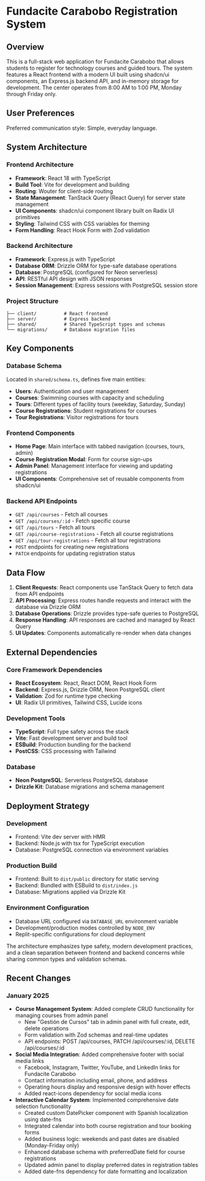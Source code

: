 # Fundacite Carabobo Registration System

## Overview

This is a full-stack web application for Fundacite Carabobo that allows students to register for technology courses and guided tours. The system features a React frontend with a modern UI built using shadcn/ui components, an Express.js backend API, and in-memory storage for development. The center operates from 8:00 AM to 1:00 PM, Monday through Friday only.

## User Preferences

Preferred communication style: Simple, everyday language.

## System Architecture

### Frontend Architecture
- **Framework**: React 18 with TypeScript
- **Build Tool**: Vite for development and building
- **Routing**: Wouter for client-side routing
- **State Management**: TanStack Query (React Query) for server state management
- **UI Components**: shadcn/ui component library built on Radix UI primitives
- **Styling**: Tailwind CSS with CSS variables for theming
- **Form Handling**: React Hook Form with Zod validation

### Backend Architecture
- **Framework**: Express.js with TypeScript
- **Database ORM**: Drizzle ORM for type-safe database operations
- **Database**: PostgreSQL (configured for Neon serverless)
- **API**: RESTful API design with JSON responses
- **Session Management**: Express sessions with PostgreSQL session store

### Project Structure
```
├── client/          # React frontend
├── server/          # Express backend
├── shared/          # Shared TypeScript types and schemas
└── migrations/      # Database migration files
```

## Key Components

### Database Schema
Located in `shared/schema.ts`, defines five main entities:
- **Users**: Authentication and user management
- **Courses**: Swimming courses with capacity and scheduling
- **Tours**: Different types of facility tours (weekday, Saturday, Sunday)
- **Course Registrations**: Student registrations for courses
- **Tour Registrations**: Visitor registrations for tours

### Frontend Components
- **Home Page**: Main interface with tabbed navigation (courses, tours, admin)
- **Course Registration Modal**: Form for course sign-ups
- **Admin Panel**: Management interface for viewing and updating registrations
- **UI Components**: Comprehensive set of reusable components from shadcn/ui

### Backend API Endpoints
- `GET /api/courses` - Fetch all courses
- `GET /api/courses/:id` - Fetch specific course
- `GET /api/tours` - Fetch all tours
- `GET /api/course-registrations` - Fetch all course registrations
- `GET /api/tour-registrations` - Fetch all tour registrations
- `POST` endpoints for creating new registrations
- `PATCH` endpoints for updating registration status

## Data Flow

1. **Client Requests**: React components use TanStack Query to fetch data from API endpoints
2. **API Processing**: Express routes handle requests and interact with the database via Drizzle ORM
3. **Database Operations**: Drizzle provides type-safe queries to PostgreSQL
4. **Response Handling**: API responses are cached and managed by React Query
5. **UI Updates**: Components automatically re-render when data changes

## External Dependencies

### Core Framework Dependencies
- **React Ecosystem**: React, React DOM, React Hook Form
- **Backend**: Express.js, Drizzle ORM, Neon PostgreSQL client
- **Validation**: Zod for runtime type checking
- **UI**: Radix UI primitives, Tailwind CSS, Lucide icons

### Development Tools
- **TypeScript**: Full type safety across the stack
- **Vite**: Fast development server and build tool
- **ESBuild**: Production bundling for the backend
- **PostCSS**: CSS processing with Tailwind

### Database
- **Neon PostgreSQL**: Serverless PostgreSQL database
- **Drizzle Kit**: Database migrations and schema management

## Deployment Strategy

### Development
- Frontend: Vite dev server with HMR
- Backend: Node.js with tsx for TypeScript execution
- Database: PostgreSQL connection via environment variables

### Production Build
- Frontend: Built to `dist/public` directory for static serving
- Backend: Bundled with ESBuild to `dist/index.js`
- Database: Migrations applied via Drizzle Kit

### Environment Configuration
- Database URL configured via `DATABASE_URL` environment variable
- Development/production modes controlled by `NODE_ENV`
- Replit-specific configurations for cloud deployment

The architecture emphasizes type safety, modern development practices, and a clean separation between frontend and backend concerns while sharing common types and validation schemas.

## Recent Changes

### January 2025
- **Course Management System**: Added complete CRUD functionality for managing courses from admin panel
  - New "Gestión de Cursos" tab in admin panel with full create, edit, delete operations
  - Form validation with Zod schemas and real-time updates
  - API endpoints: POST /api/courses, PATCH /api/courses/:id, DELETE /api/courses/:id
- **Social Media Integration**: Added comprehensive footer with social media links
  - Facebook, Instagram, Twitter, YouTube, and LinkedIn links for Fundacite Carabobo
  - Contact information including email, phone, and address
  - Operating hours display and responsive design with hover effects
  - Added react-icons dependency for social media icons
- **Interactive Calendar System**: Implemented comprehensive date selection functionality
  - Created custom DatePicker component with Spanish localization using date-fns
  - Integrated calendar into both course registration and tour booking forms
  - Added business logic: weekends and past dates are disabled (Monday-Friday only)
  - Enhanced database schema with preferredDate field for course registrations
  - Updated admin panel to display preferred dates in registration tables
  - Added date-fns dependency for date formatting and localization
